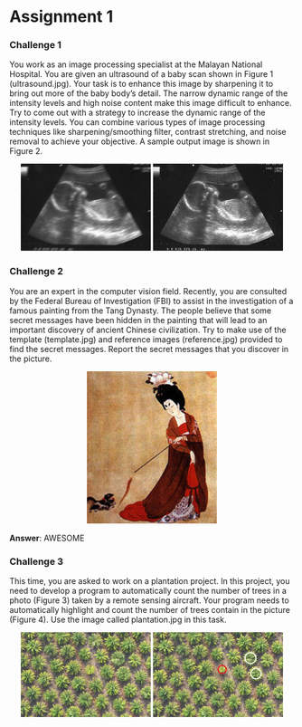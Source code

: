 # Assignment 1
### Challenge 1
You work as an image processing specialist at the Malayan National Hospital. You are given an ultrasound of a baby scan shown in Figure 1 (ultrasound.jpg). Your task is to enhance this image by sharpening it to bring out more of the baby body’s detail. The narrow dynamic range of the intensity levels and high noise content make this image difficult to enhance. Try to come out with a strategy to increase the dynamic range of the intensity levels. You can combine various types of image processing techniques like sharpening/smoothing filter, contrast stretching, and noise removal to achieve your objective. A sample output image is shown in Figure 2.

<p align="center">
    <img width="230" src="https://github.com/cheewoei1997/computer-vision/blob/master/Assignment%201/images/ultrasound.jpg">
    <img width="230" src="https://github.com/cheewoei1997/computer-vision/blob/master/Assignment%201/images/ultrasoundclear.jpg">
</p>

### Challenge 2
You are an expert in the computer vision field. Recently, you are consulted by the Federal Bureau of Investigation (FBI) to assist in the investigation of a famous painting from the Tang Dynasty. The people believe that some secret messages have been hidden in the painting that will lead to an important discovery of ancient Chinese civilization. Try to make use of the template (template.jpg) and reference images (reference.jpg) provided to find the secret messages. Report the secret messages that you discover in the picture.

<p align="center">
    <img width="230" src="https://github.com/cheewoei1997/computer-vision/blob/master/Assignment%201/images/reference.jpg">
</p>

**Answer**: AWESOME

### Challenge 3
This time, you are asked to work on a plantation project. In this project, you need to develop a program to automatically count the number of trees in a photo (Figure 3) taken by a remote sensing aircraft. Your program needs to automatically highlight and count the number of trees contain in the picture (Figure 4). Use the image called plantation.jpg in this task.

<p align="center">
    <img width="230" src="https://github.com/cheewoei1997/computer-vision/blob/master/Assignment%201/images/plantation.jpg">
    <img width="230" src="https://github.com/cheewoei1997/computer-vision/blob/master/Assignment%201/images/plantationcircle.jpg">
</p>